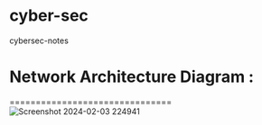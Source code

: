 # cyber-sec
cybersec-notes

# Network Architecture Diagram :
===============================
 ![Screenshot 2024-02-03 224941](https://github.com/bLakshmankumar/cyber-sec/assets/109284987/ffa7572a-af46-4a6a-894b-7f34e5babac2)  
